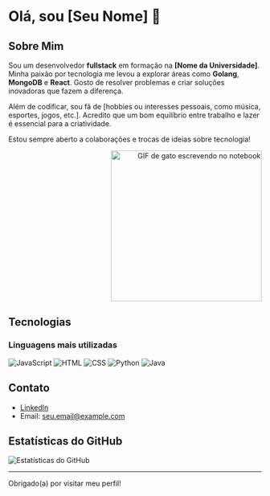 # Olá, sou [Seu Nome] 👋

## Sobre Mim

Sou um desenvolvedor **fullstack** em formação na **[Nome da Universidade]**. Minha paixão por tecnologia me levou a explorar áreas como **Golang**, **MongoDB** e **React**. Gosto de resolver problemas e criar soluções inovadoras que fazem a diferença.

Além de codificar, sou fã de [hobbies ou interesses pessoais, como música, esportes, jogos, etc.]. Acredito que um bom equilíbrio entre trabalho e lazer é essencial para a criatividade.

Estou sempre aberto a colaborações e trocas de ideias sobre tecnologia!

<div align="right">
  <img src="https://media.giphy.com/media/JIX9t2j0ZTN9S/giphy.gif" alt="GIF de gato escrevendo no notebook" width="300"/>
</div>

## Tecnologias

### Linguagens mais utilizadas

![JavaScript](https://img.shields.io/badge/JavaScript-F7DF1E?style=for-the-badge&logo=javascript&logoColor=black)
![HTML](https://img.shields.io/badge/HTML-E34F26?style=for-the-badge&logo=html5&logoColor=white)
![CSS](https://img.shields.io/badge/CSS-1572B6?style=for-the-badge&logo=css3&logoColor=white)
![Python](https://img.shields.io/badge/Python-3776AB?style=for-the-badge&logo=python&logoColor=white)
![Java](https://img.shields.io/badge/Java-007396?style=for-the-badge&logo=java&logoColor=white)

## Contato

- [LinkedIn](https://www.linkedin.com/in/[seu-perfil])
- Email: seu.email@example.com

## Estatísticas do GitHub

![Estatísticas do GitHub](https://github-readme-stats.vercel.app/api?username=leticiaf&show_icons=true&theme=radical)

---

Obrigado(a) por visitar meu perfil!
